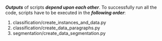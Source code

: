 ***Outputs*** of scripts ***depend upon each other***.
To successfully run all the code, scripts have to be executed in the ***following order***:

1. classification/create_instances_and_data.py
2. classification/create_data_paragraphs.py
3. segmentation/create_data_segmentation.py